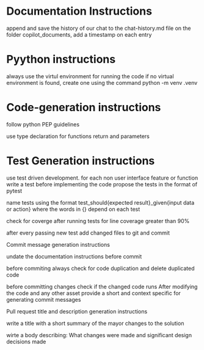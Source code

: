 # Documentation Instructions #

append and save the history of our chat to the chat-history.md file on the folder copilot_documents, add a timestamp on each entry

# Pyython instructions #
always use the virtul environment for running the code
if no virtual environment is found, create one using the command python -m venv .venv

# Code-generation instructions #

follow python PEP guidelines

use type declaration for functions return and parameters


# Test Generation instructions #

use test driven development.
for each non user interface feature or function write a test before implementing the code
propose the tests in the format of pytest

name tests using the format test_should{expected result}_given{input data or action} where the words in {} depend on each test


check for coverge after running tests for line coverage greater than 90%

after every passing new test add changed files to git and commit

Commit message generation instructions

undate the documentation instructions before commit

before commiting always check for code duplication and delete duplicated code

before committing changes check if the changed code runs After modifying the code and any other asset provide a short and context specific for generating commit messages

Pull request title and description generation instructions

write a title with a short summary of the mayor changes to the solution

wirte a body describing: What changes were made and significant design decisions made